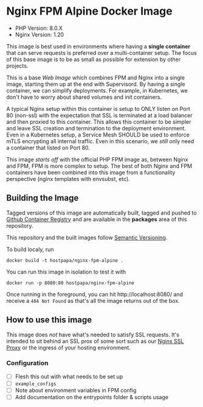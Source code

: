 # Nginx FPM Alpine Docker Image

- PHP Version: 8.0.X
- Nginx Version: 1.20

This image is best used in environments where having a **single container** that
can serve requests is preferred over a multi-container setup. The focus of this
base image is to be as small as possible for extension by other projects.

This is a base _Web Image_ which combines FPM and Nginx into a single image,
starting them up at the end with Supervisord. By having a single container, we
can simplify deployments. For example, in Kubernetes, we don't have to worry
about shared volumes and init containers.

A typical Nginx setup within this container is setup to ONLY listen on Port 80
(non-ssl) with the expectation that SSL is terminated at a load balancer and
then proxied to this container. This allows this container to be simpler and
leave SSL creation and termination to the deployment environment. Even in a
Kubernetes setup, a Service Mesh SHOULD be used to enforce mTLS encrypting all
internal traffic. Even in this scenario, we _still_ only need a container that
listed on Port 80.

This image _starts off_ with the official PHP FPM image as, between Nginx and
FPM, FPM is more complex to setup. The best of both Nginx and FPM containers
have been combined into this image from a functionality perspective (nginx
templates with envsubst, etc).

## Building the Image

Tagged versions of this image are automatically built, tagged and pushed to
[Github Container Registry](https://docs.github.com/en/packages/working-with-a-github-packages-registry/working-with-the-container-registry)
and are available in the **packages** area of this repository.

This repository and the built images follow [Semantic
Versioning](https://semver.org/).

To build localy, run

```
docker build -t hostpapa/nginx-fpm-alpine .
```

You can run this image in isolation to test it with

```
docker run -p 8080:80 hostpapa/nginx-fpm-alpine
```

Once running in the foreground, you can hit http://localhost:8080/ and receive a
`404 Not Found` as that's all the image returns out of the box.

## How to use this image

This image does _not_ have what's needed to satisfy SSL requests. It's intended
to sit behind an SSL prox of some sort such as our [Nginx SSL
Proxy](https://github.com/hostpapa/nginx-ssl-proxy) or the ingress of your
hosting environment.

### Configuration

- [ ] Flesh this out with what needs to be set up
- [ ] `example_configs`
- [ ] Note about environment variables in FPM config
- [ ] Add documentation on the entrypoints folder & scripts usage
